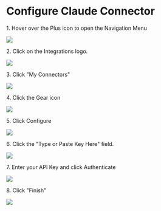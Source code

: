 # Configure Claude Connector

1\. Hover over the Plus icon to open the Navigation Menu

![](https://ajeuwbhvhr.cloudimg.io/https://colony-recorder.s3.amazonaws.com/files/2025-10-06/51c91158-9fa9-432f-b82d-ff780420d1cf/ascreenshot.jpeg?tl_px=0,161&br_px=2220,1402&force_format=jpeg&q=100&width=1120.0)


2\. Click on the Integrations logo.

![](https://ajeuwbhvhr.cloudimg.io/https://colony-recorder.s3.amazonaws.com/files/2025-10-06/51c91158-9fa9-432f-b82d-ff780420d1cf/ascreenshot.jpeg?tl_px=0,0&br_px=2220,1240&force_format=jpeg&q=100&width=1120.0&wat=1&wat_opacity=0.7&wat_gravity=northwest&wat_url=https://colony-recorder.s3.us-west-1.amazonaws.com/images/watermarks/FB923C_standard.png&wat_pad=3,165)


3\. Click "My Connectors"

![](https://ajeuwbhvhr.cloudimg.io/https://colony-recorder.s3.amazonaws.com/files/2025-10-06/9951b9a5-3ed0-471a-a68c-555d65a71ed0/ascreenshot.jpeg?tl_px=0,0&br_px=2220,1240&force_format=jpeg&q=100&width=1120.0&wat=1&wat_opacity=0.7&wat_gravity=northwest&wat_url=https://colony-recorder.s3.us-west-1.amazonaws.com/images/watermarks/FB923C_standard.png&wat_pad=165,182)


4\. Click the Gear icon

![](https://ajeuwbhvhr.cloudimg.io/https://colony-recorder.s3.amazonaws.com/files/2025-10-06/89ffdedf-9548-4bdc-bbdb-a89ea745c590/ascreenshot.jpeg?tl_px=0,0&br_px=2220,1240&force_format=jpeg&q=100&width=1120.0&wat=1&wat_opacity=0.7&wat_gravity=northwest&wat_url=https://colony-recorder.s3.us-west-1.amazonaws.com/images/watermarks/FB923C_standard.png&wat_pad=631,224)


5\. Click Configure

![](https://ajeuwbhvhr.cloudimg.io/https://colony-recorder.s3.amazonaws.com/files/2025-10-06/51928ca0-39b3-4444-8781-24b1ab8d22c2/ascreenshot.jpeg?tl_px=0,0&br_px=2220,1240&force_format=jpeg&q=100&width=1120.0&wat=1&wat_opacity=0.7&wat_gravity=northwest&wat_url=https://colony-recorder.s3.us-west-1.amazonaws.com/images/watermarks/FB923C_standard.png&wat_pad=604,266)


6\. Click the "Type or Paste Key Here" field.

![](https://ajeuwbhvhr.cloudimg.io/https://colony-recorder.s3.amazonaws.com/files/2025-10-06/3c245a1a-cb1a-41cc-8e0f-868fc17b2250/ascreenshot.jpeg?tl_px=0,26&br_px=2220,1267&force_format=jpeg&q=100&width=1120.0&wat=1&wat_opacity=0.7&wat_gravity=northwest&wat_url=https://colony-recorder.s3.us-west-1.amazonaws.com/images/watermarks/FB923C_standard.png&wat_pad=596,277)


7\. Enter your API Key and click Authenticate

![](https://ajeuwbhvhr.cloudimg.io/https://colony-recorder.s3.amazonaws.com/files/2025-10-06/8378d673-0a1a-40b9-8bad-7f53dd2a42fd/user_cropped_screenshot.webp?tl_px=0,0&br_px=2220,1564&force_format=jpeg&q=100&width=1120.0&wat=1&wat_opacity=0.7&wat_gravity=northwest&wat_url=https://colony-recorder.s3.us-west-1.amazonaws.com/images/watermarks/FB923C_standard.png&wat_pad=868,303)


8\. Click "Finish"

![](https://ajeuwbhvhr.cloudimg.io/https://colony-recorder.s3.amazonaws.com/files/2025-10-06/3553222c-a650-4406-b840-d8d62ca27e2d/ascreenshot.jpeg?tl_px=0,323&br_px=2220,1564&force_format=jpeg&q=100&width=1120.0&wat=1&wat_opacity=0.7&wat_gravity=northwest&wat_url=https://colony-recorder.s3.us-west-1.amazonaws.com/images/watermarks/FB923C_standard.png&wat_pad=896,429)

